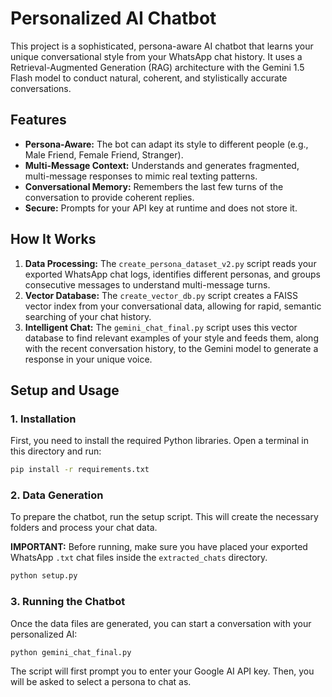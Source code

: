 
# Personalized AI Chatbot

This project is a sophisticated, persona-aware AI chatbot that learns your unique conversational style from your WhatsApp chat history. It uses a Retrieval-Augmented Generation (RAG) architecture with the Gemini 1.5 Flash model to conduct natural, coherent, and stylistically accurate conversations.

## Features

- **Persona-Aware:** The bot can adapt its style to different people (e.g., Male Friend, Female Friend, Stranger).
- **Multi-Message Context:** Understands and generates fragmented, multi-message responses to mimic real texting patterns.
- **Conversational Memory:** Remembers the last few turns of the conversation to provide coherent replies.
- **Secure:** Prompts for your API key at runtime and does not store it.

## How It Works

1.  **Data Processing:** The `create_persona_dataset_v2.py` script reads your exported WhatsApp chat logs, identifies different personas, and groups consecutive messages to understand multi-message turns.
2.  **Vector Database:** The `create_vector_db.py` script creates a FAISS vector index from your conversational data, allowing for rapid, semantic searching of your chat history.
3.  **Intelligent Chat:** The `gemini_chat_final.py` script uses this vector database to find relevant examples of your style and feeds them, along with the recent conversation history, to the Gemini model to generate a response in your unique voice.

## Setup and Usage

### 1. Installation

First, you need to install the required Python libraries. Open a terminal in this directory and run:

```bash
pip install -r requirements.txt
```

### 2. Data Generation

To prepare the chatbot, run the setup script. This will create the necessary folders and process your chat data.

**IMPORTANT:** Before running, make sure you have placed your exported WhatsApp `.txt` chat files inside the `extracted_chats` directory.

```bash
python setup.py
```

### 3. Running the Chatbot

Once the data files are generated, you can start a conversation with your personalized AI:

```bash
python gemini_chat_final.py
```

The script will first prompt you to enter your Google AI API key. Then, you will be asked to select a persona to chat as.
